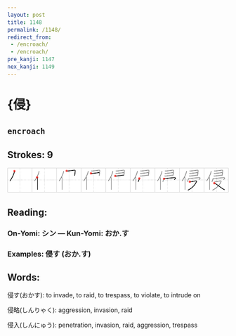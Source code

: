 ```yaml
---
layout: post
title: 1148
permalink: /1148/
redirect_from:
 - /encroach/
 - /encroach/
pre_kanji: 1147
nex_kanji: 1149
---
```


# {侵}

## `encroach`

## Strokes: 9

<div class="stroke"><img src="../images/E4BEB5.png" /></div>

## Reading:

### On-Yomi: シン &mdash; Kun-Yomi: おか.す

### Examples: 侵す (おか.す)

## Words:

侵す(おかす): to invade, to raid, to trespass, to violate, to intrude on

侵略(しんりゃく): aggression, invasion, raid

侵入(しんにゅう): penetration, invasion, raid, aggression, trespass
